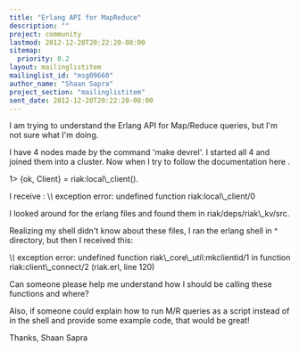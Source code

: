 ```yaml
---
title: "Erlang API for MapReduce"
description: ""
project: community
lastmod: 2012-12-20T20:22:20-08:00
sitemap:
  priority: 0.2
layout: mailinglistitem
mailinglist_id: "msg09660"
author_name: "Shaan Sapra"
project_section: "mailinglistitem"
sent_date: 2012-12-20T20:22:20-08:00
---
```



I am trying to understand the Erlang API for Map/Reduce queries, but I'm
not sure what I'm doing.

I have 4 nodes made by the command 'make devrel'. I started all 4 and
joined them into a cluster. Now when I try to follow the documentation
here
.

1&gt; {ok, Client} = riak:local\\_client().

I receive : \\*\\* exception error: undefined function riak:local\\_client/0

I looked around for the erlang files and found them in
riak/deps/riak\\_kv/src.

Realizing my shell didn't know about these files, I ran the erlang shell in
^ directory, but then I received this:

\\*\\* exception error: undefined function riak\\_core\\_util:mkclientid/1
 in function riak:client\\_connect/2 (riak.erl, line 120)

Can someone please help me understand how I should be calling these
functions and where?

Also, if someone could explain how to run M/R queries as a script instead
of in the shell and provide some example code, that would be great!

Thanks,
Shaan Sapra

